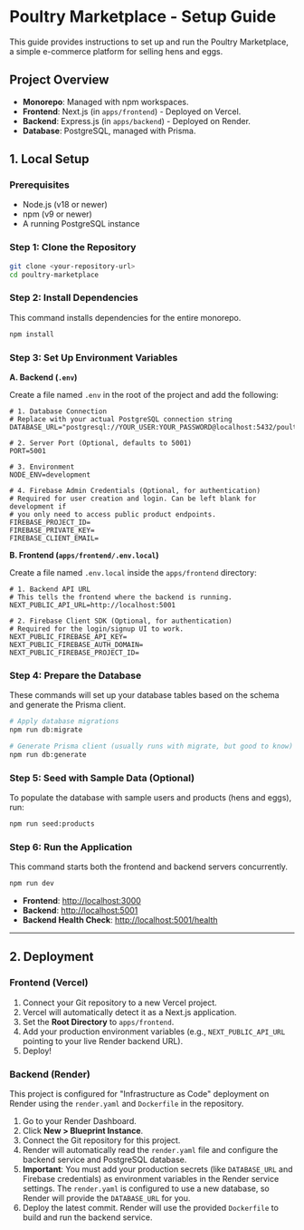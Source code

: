 # Poultry Marketplace - Setup Guide

This guide provides instructions to set up and run the Poultry Marketplace, a simple e-commerce platform for selling hens and eggs.

## Project Overview

- **Monorepo**: Managed with npm workspaces.
- **Frontend**: Next.js (in `apps/frontend`) - Deployed on Vercel.
- **Backend**: Express.js (in `apps/backend`) - Deployed on Render.
- **Database**: PostgreSQL, managed with Prisma.

## 1. Local Setup

### Prerequisites
- Node.js (v18 or newer)
- npm (v9 or newer)
- A running PostgreSQL instance

### Step 1: Clone the Repository
```bash
git clone <your-repository-url>
cd poultry-marketplace
```

### Step 2: Install Dependencies
This command installs dependencies for the entire monorepo.
```bash
npm install
```

### Step 3: Set Up Environment Variables

**A. Backend (`.env`)**

Create a file named `.env` in the root of the project and add the following:

```env
# 1. Database Connection
# Replace with your actual PostgreSQL connection string
DATABASE_URL="postgresql://YOUR_USER:YOUR_PASSWORD@localhost:5432/poultry_db"

# 2. Server Port (Optional, defaults to 5001)
PORT=5001

# 3. Environment
NODE_ENV=development

# 4. Firebase Admin Credentials (Optional, for authentication)
# Required for user creation and login. Can be left blank for development if
# you only need to access public product endpoints.
FIREBASE_PROJECT_ID=
FIREBASE_PRIVATE_KEY=
FIREBASE_CLIENT_EMAIL=
```

**B. Frontend (`apps/frontend/.env.local`)**

Create a file named `.env.local` inside the `apps/frontend` directory:

```env
# 1. Backend API URL
# This tells the frontend where the backend is running.
NEXT_PUBLIC_API_URL=http://localhost:5001

# 2. Firebase Client SDK (Optional, for authentication)
# Required for the login/signup UI to work.
NEXT_PUBLIC_FIREBASE_API_KEY=
NEXT_PUBLIC_FIREBASE_AUTH_DOMAIN=
NEXT_PUBLIC_FIREBASE_PROJECT_ID=
```

### Step 4: Prepare the Database
These commands will set up your database tables based on the schema and generate the Prisma client.
```bash
# Apply database migrations
npm run db:migrate

# Generate Prisma client (usually runs with migrate, but good to know)
npm run db:generate
```

### Step 5: Seed with Sample Data (Optional)
To populate the database with sample users and products (hens and eggs), run:
```bash
npm run seed:products
```

### Step 6: Run the Application
This command starts both the frontend and backend servers concurrently.
```bash
npm run dev
```
- **Frontend**: [http://localhost:3000](http://localhost:3000)
- **Backend**: [http://localhost:5001](http://localhost:5001)
- **Backend Health Check**: [http://localhost:5001/health](http://localhost:5001/health)

---

## 2. Deployment

### Frontend (Vercel)
1.  Connect your Git repository to a new Vercel project.
2.  Vercel will automatically detect it as a Next.js application.
3.  Set the **Root Directory** to `apps/frontend`.
4.  Add your production environment variables (e.g., `NEXT_PUBLIC_API_URL` pointing to your live Render backend URL).
5.  Deploy!

### Backend (Render)
This project is configured for "Infrastructure as Code" deployment on Render using the `render.yaml` and `Dockerfile` in the repository.

1.  Go to your Render Dashboard.
2.  Click **New > Blueprint Instance**.
3.  Connect the Git repository for this project.
4.  Render will automatically read the `render.yaml` file and configure the backend service and PostgreSQL database.
5.  **Important**: You must add your production secrets (like `DATABASE_URL` and Firebase credentials) as environment variables in the Render service settings. The `render.yaml` is configured to use a new database, so Render will provide the `DATABASE_URL` for you.
6.  Deploy the latest commit. Render will use the provided `Dockerfile` to build and run the backend service. 